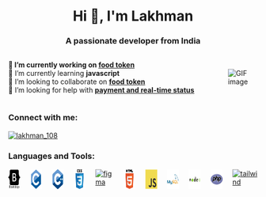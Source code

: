 
 <style>
    /* Add custom styles here */
    .profile-container {
      display: flex;
      align-items: center;
    }

    .profile-image {
      width: 60px; /* Adjust the size as needed */
      height: auto;
      margin-left: 20px; /* Adjust the spacing as needed */
    }

    .profile-text {
      flex: 1;
    }
  </style>


<h1 align="center">Hi 👋, I'm Lakhman</h1>
<h3 align="center">A passionate developer from India</h3>

<div class="profile-container">
  <div class="profile-text">
    <p>
      <strong>🔭 I’m currently working on <a href="https://github.com/PKR9759/hw1-pr">food token</a></strong><br>
      🌱 I’m currently learning <strong>javascript</strong><br>
      👯 I’m looking to collaborate on <strong><a href="https://github.com/PKR9759/hw1-pr">food token</a></strong><br>
      🤝 I’m looking for help with <strong><a href="https://github.com/PKR9759/hw1-pr">payment and real-time status</a></strong><br>
    </p>
  </div>
  <div class="profile-image">
    <img src="images.gif" alt="GIF image" width="100%">
  </div>
</div>

<h3 align="left">Connect with me:</h3>
<p align="left">
  <a href="https://www.leetcode.com/lakhman_108" target="blank">
    <img align="center" src="https://raw.githubusercontent.com/rahuldkjain/github-profile-readme-generator/master/src/images/icons/Social/leet-code.svg" alt="lakhman_108" height="30" width="40" />
  </a>
</p>

<h3 align="left">Languages and Tools:</h3>
<p align="left" style="display: flex; gap: 20px;">
  <a href="https://getbootstrap.com" target="_blank" rel="noreferrer">
    <img src="https://raw.githubusercontent.com/devicons/devicon/master/icons/bootstrap/bootstrap-plain-wordmark.svg" alt="bootstrap" width="40" height="40"/>
  </a>
  <a href="https://www.cprogramming.com/" target="_blank" rel="noreferrer">
    <img src="https://raw.githubusercontent.com/devicons/devicon/master/icons/c/c-original.svg" alt="c" width="40" height="40"/>
  </a>
  <a href="https://www.w3schools.com/cpp/" target="_blank" rel="noreferrer">
    <img src="https://raw.githubusercontent.com/devicons/devicon/master/icons/cplusplus/cplusplus-original.svg" alt="cplusplus" width="40" height="40"/>
  </a>
  <a href="https://www.w3schools.com/css/" target="_blank" rel="noreferrer">
    <img src="https://raw.githubusercontent.com/devicons/devicon/master/icons/css3/css3-original-wordmark.svg" alt="css3" width="40" height="40"/>
  </a>
  <a href="https://www.figma.com/" target="_blank" rel="noreferrer">
    <img src="https://www.vectorlogo.zone/logos/figma/figma-icon.svg" alt="figma" width="40" height="40"/>
  </a>
  <a href="https://www.w3.org/html/" target="_blank" rel="noreferrer">
    <img src="https://raw.githubusercontent.com/devicons/devicon/master/icons/html5/html5-original-wordmark.svg" alt="html5" width="40" height="40"/>
  </a>
  <a href="https://developer.mozilla.org/en-US/docs/Web/JavaScript" target="_blank" rel="noreferrer">
    <img src="https://raw.githubusercontent.com/devicons/devicon/master/icons/javascript/javascript-original.svg" alt="javascript" width="40" height="40"/>
  </a>
  <a href="https://www.mysql.com/" target="_blank" rel="noreferrer">
    <img src="https://raw.githubusercontent.com/devicons/devicon/master/icons/mysql/mysql-original-wordmark.svg" alt="mysql" width="40" height="40"/>
  </a>
  <a href="https://nodejs.org" target="_blank" rel="noreferrer">
    <img src="https://raw.githubusercontent.com/devicons/devicon/master/icons/nodejs/nodejs-original-wordmark.svg" alt="nodejs" width="40" height="40"/>
  </a>
  <a href="https://www.php.net" target="_blank" rel="noreferrer">
    <img src="https://raw.githubusercontent.com/devicons/devicon/master/icons/php/php-original.svg" alt="php" width="40" height="40"/>
  </a>
  <a href="https://tailwindcss.com/" target="_blank" rel="noreferrer">
    <img src="https://www.vectorlogo.zone/logos/tailwindcss/tailwindcss-icon.svg" alt="tailwind" width="40" height="40"/>
  </a>
</p>


